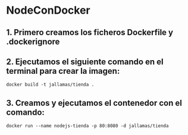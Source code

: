 # NodeConDocker

## 1. Primero creamos los ficheros Dockerfile y .dockerignore

## 2. Ejecutamos el siguiente comando en el terminal para crear la imagen:

```docker
docker build -t jallamas/tienda .
```

## 3. Creamos y ejecutamos el contenedor con el comando:

```docker
docker run --name nodejs-tienda -p 80:8080 -d jallamas/tienda
```
